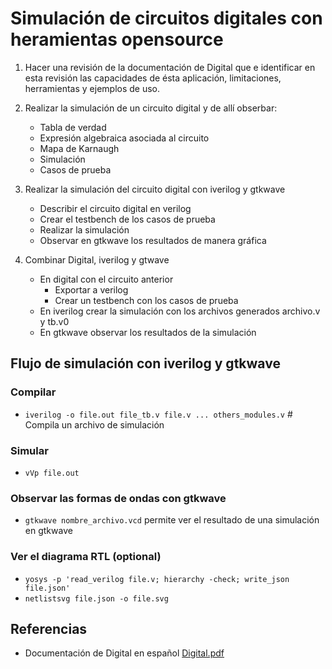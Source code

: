 # Simulación de circuitos digitales con heramientas opensource

1. Hacer una revisión de la documentación de Digital que e identificar en esta revisión
las capacidades de ésta aplicación, limitaciones, herramientas y ejemplos de uso.

2. Realizar la simulación de un circuito digital y de allí obserbar:
    * Tabla de verdad
    * Expresión algebraica asociada al circuito
    * Mapa de Karnaugh
    * Simulación
    * Casos de prueba

3. Realizar la simulación del circuito digital con iverilog y gtkwave
    * Describir el circuito digital en verilog
    * Crear el testbench de los casos de prueba
    * Realizar la simulación
    * Observar en gtkwave los resultados de manera gráfica


4. Combinar Digital, iverilog y gtwave
    * En digital con el circuito anterior
        * Exportar a verilog
        * Crear un testbench con los casos de prueba
    * En iverilog crear la simulación con los archivos generados archivo.v y tb.v0
    * En gtkwave observar los resultados de la simulación

## Flujo de simulación con iverilog y gtkwave

### Compilar

* `iverilog -o file.out file_tb.v file.v ... others_modules.v` # Compila un archivo de simulación

### Simular

* `vVp file.out`

### Observar las formas de ondas con gtkwave

* `gtkwave nombre_archivo.vcd` permite ver el resultado de una simulación en gtkwave

### Ver el diagrama RTL (optional)

* `yosys -p 'read_verilog file.v; hierarchy -check; write_json file.json'`
* `netlistsvg file.json -o file.svg`

## Referencias

* Documentación de Digital en español [Digital.pdf](https://github.com/hneemann/Digital/releases/download/v0.30/Doc_Espanol.pdf)
